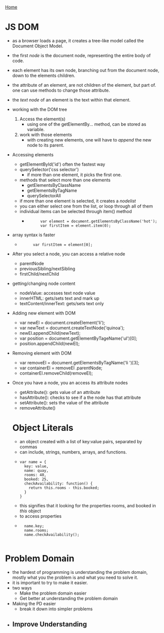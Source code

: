 [Home](README.md)

# JS DOM
- as a browser loads a page, it creates a tree-like model called the Document Object Model.
- the first *node* is the document node, representing the entire body of code.
- each element has its own node, branching out from the document node, down to the elements children.
- the attribute of an element, are not children of the element, but part of. one can use methods to change those attribute.
- the *text node* of an element is the text within that element.
- working with the DOM tree
  1. Access the element(s)
     - using one of the getElementBy... method, can be stored as variable.
  2. work with those elements
     - with creating new elements, one will have to *append* the new node to its parent.
- Accessing elements
  - getElementById('id') often the fastest way
  - querySelector('css selector')
    - if more than one element, it picks the first one.
  - methods that select more than one elements
    - getElementsByClassName
    - getElementsByTagName
    - querySelectorAll
  - if more than one element is selected, it creates a *nodelist*
  - you can either select one from the list, or loop through all of them
  - individual items can be selected through item() method
    - ```
            var element = document.getElementsByClassName('hot');
            var firstItem = element.item(0);
- array syntax is faster
    - ```
            var firstItem = element[0];
- After you select a node, you can access a relative node
  - parentNode
  - previousSibling/nextSibling
  - firstChild/nextChild
- getting/changing node content
  - nodeValue: accesses text node value
  - innerHTML: gets/sets text and mark up
  - textContent/innerText: gets/sets text only
- Adding new element with DOM
  - var newEl = document.createElement('li');
  - var newText = document.createTextNode('quinoa');
  - newEl.appendChild(newText);
  - var position = document.getElementByTageName('ul')[0];
  - position.appendChild(newEl);
- Removing element with DOM
  - var removeEl =  document.getElementsByTagName('li ')[3]; 
  - var containerEl = removeEl .parentNode; 
  - containerEl.removeChild(removeEl); 
- Once you have a node, you an access its attribute nodes
  - getAttribute(): gets value of an attribute
  - hasAttribute(): checks to see if a the node has that attribute
  - setAttribute(): sets the value of the attribute
  - removeAttribute()


  # Object Literals
  - an object created with a list of key:value pairs, separated by commas
  - can include, strings, numbers, arrays, and functions.
  - ```
    var name = {
      key: value,
      name: quay,
      rooms: 40,
      booked: 25,
      checkAvailability: function() {
        return this.rooms - this.booked;
      }
    }
  - this signifies that it looking for the properties rooms, and booked in *this* object
  - to access properties
  - ``` 
      name.key;
      name.rooms;
      name.checkAvailability();
  

# Problem Domain
- the hardest of programming is understanding the problem domain, mostly what you the problem is and what you need to solve it.
- it is important to try to make it easier.
- two ways
  - Make the problem domain easier
  - Get better at understanding the problem domain
- Making the PD easier
  - break it down into simpler problems
- Improve Understanding
  - 


            